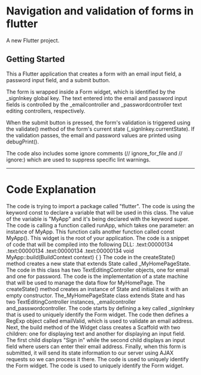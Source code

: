 # Navigation and validation of forms in flutter

A new Flutter project.

## Getting Started

This a Flutter application that creates a form with an email input field, a password input field, and a submit button.

The form is wrapped inside a Form widget, which is identified by the \_signInkey global key. The text entered into the email and password input fields is controlled by the \_emailcontroller and \_passwordcontroller text editing controllers, respectively.

When the submit button is pressed, the form's validation is triggered using the validate() method of the form's current state (\_signInkey.currentState). If the validation passes, the email and password values are printed using debugPrint().

The code also includes some ignore comments (// ignore_for_file and // ignore:) which are used to suppress specific lint warnings.

------------------------------------------------

# Code Explanation

The code is trying to import a package called "flutter". The code is using the keyword const to declare a variable that will be used in this class. The value of the variable is "MyApp" and it's being declared with the keyword super. The code is calling a function called runApp, which takes one parameter: an instance of MyApp. This function calls another function called const MyApp(). This widget is the root of your application.
The code is a snippet of code that will be compiled into the following DLL: .text:00000134 .text:00000134 .text:00000134 .text:00000134 void MyApp::build(BuildContext context) { }
The code in the createState() method creates a new state that extends State<MyHomePage> called _MyHomePageState. The code in this class has two TextEditingController objects, one for email and one for password.
The code is the implementation of a state machine that will be used to manage the data flow for MyHomePage. The createState() method creates an instance of State<MyHomePage> and initializes it with an empty constructor. The_MyHomePageState class extends State<MyHomePage> and has two TextEditingController instances, _emailcontroller and_passwordcontroller.
The code starts by defining a key called _signInkey that is used to uniquely identify the Form widget. The code then defines a RegExp object called emailValid, which is used to validate an email address. Next, the build method of the Widget class creates a Scaffold with two children: one for displaying text and another for displaying an input field. The first child displays "Sign in" while the second child displays an input field where users can enter their email address. Finally, when this form is submitted, it will send its state information to our server using AJAX requests so we can process it there.
The code is used to uniquely identify the Form widget. The code is used to uniquely identify the Form widget.
